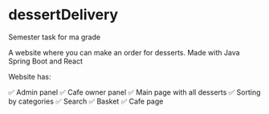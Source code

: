 # dessertDelivery
Semester task for ma grade

A website where you can make an order for desserts. Made with Java Spring Boot and React

Website has:

✅ Admin panel
✅ Cafe owner panel
✅ Main page with all desserts
✅ Sorting by categories
✅ Search
✅ Basket
✅ Cafe page
